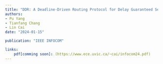 ```yaml
---
title: "DDR: A Deadline-Driven Routing Protocol for Delay Guaranteed Service"
authors:
- Pu Yang
- Tianfang Chang
- Lin Cai
date: "2024-01-15"

publication: "IEEE INFOCOM"

links:
    pdf[comming soon]: (https://www.ece.uvic.ca/~cai/infocom24.pdf)
---
```

